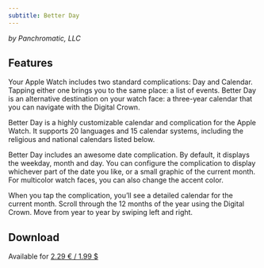 ```yaml
---
subtitle: Better Day
---
```


_by Panchromatic, LLC_

## Features

Your Apple Watch includes two standard complications: Day and Calendar. Tapping either one brings you to the same place: a list of events. Better Day is an alternative destination on your watch face: a three-year calendar that you can navigate with the Digital Crown.

Better Day is a highly customizable calendar and complication for the Apple Watch. It supports 20 languages and 15 calendar systems, including the religious and national calendars listed below.

Better Day includes an awesome date complication. By default, it displays the weekday, month and day. You can configure the complication to display whichever part of the date you like, or a small graphic of the current month. For multicolor watch faces, you can also change the accent color.

When you tap the complication, you’ll see a detailed calendar for the current month. Scroll through the 12 months of the year using the Digital Crown. Move from year to year by swiping left and right.

## Download

Available for [2.29 € / 1.99 $](https://apps.apple.com/app/better-day-a-complication/id1052023515)
